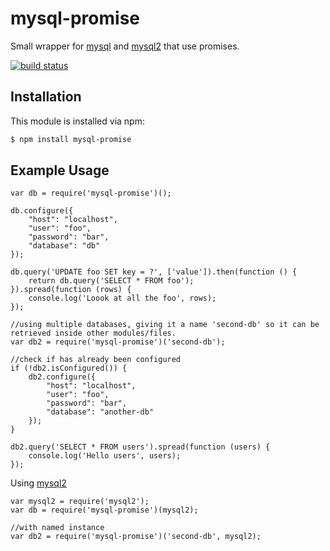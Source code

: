 # mysql-promise

Small wrapper for [mysql](https://www.npmjs.com/package/mysql) and [mysql2](https://github.com/sidorares/node-mysql2) that use promises.

[![build status](https://secure.travis-ci.org/martinj/node-mysql-promise.png)](http://travis-ci.org/martinj/node-mysql-promise)

## Installation

This module is installed via npm:

``` bash
$ npm install mysql-promise
```

## Example Usage

	var db = require('mysql-promise')();

	db.configure({
		"host": "localhost",
		"user": "foo",
		"password": "bar",
		"database": "db"
	});

	db.query('UPDATE foo SET key = ?', ['value']).then(function () {
		return db.query('SELECT * FROM foo');
	}).spread(function (rows) {
		console.log('Loook at all the foo', rows);
	});

	//using multiple databases, giving it a name 'second-db' so it can be retrieved inside other modules/files.
	var db2 = require('mysql-promise')('second-db');

	//check if has already been configured
	if (!db2.isConfigured()) {
		db2.configure({
			"host": "localhost",
			"user": "foo",
			"password": "bar",
			"database": "another-db"
		});
	}

	db2.query('SELECT * FROM users').spread(function (users) {
		console.log('Hello users', users);
	});


Using [mysql2](https://github.com/sidorares/node-mysql2)

	var mysql2 = require('mysql2');
	var db = require('mysql-promise')(mysql2);

	//with named instance
	var db2 = require('mysql-promise')('second-db', mysql2);

